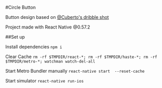 #Circle Button

Button design based on [@Cuberto's dribble shot](https://dribbble.com/shots/2934372-Android-UI)

Project made with React Native @0.57.2

##Set up

Install dependencies
`npm i`

Clear Cache
`rm -rf $TMPDIR/react-*; rm -rf $TMPDIR/haste-*; rm -rf $TMPDIR/metro-*; watchman watch-del-all`

Start Metro Bundler manually
`react-native start  --reset-cache`

Start simulator
`react-native run-ios`
